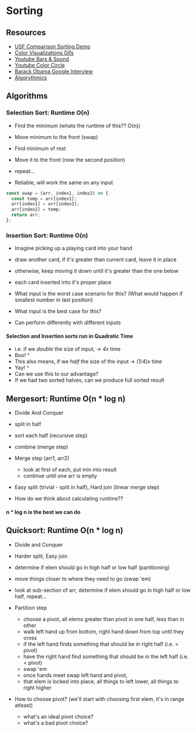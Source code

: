 # Sorting

## Resources
* [USF Comparison Sorting Demo](http://www.cs.usfca.edu/~galles/visualization/ComparisonSort.html)
* [Color Visualizations Gifs](https://imgur.com/gallery/voutF)
* [Youtube Bars & Sound](https://www.youtube.com/watch?v=kPRA0W1kECg)
* [Youtube Color Circle](https://www.youtube.com/watch?v=y9Ecb43qw98)
* [Barack Obama Google Interview](https://www.youtube.com/watch?v=k4RRi_ntQc8)
* [Algorythmics](https://www.youtube.com/watch?v=lyZQPjUT5B4)

## Algorithms

### Selection Sort: Runtime O(n)

- Find the minimum (whats the runtime of this?? O(n))
- Move minimum to the front (swap)
- Find minimum of rest
- Move it to the front (now the second position)
- repeat...

- Reliable, will work the same on any input

```js
const swap = (arr, index1, index2) => {
  const temp = arr[index1];
  arr[index1] = arr[index2];
  arr[index2] = temp;
  return arr;
};
```






















### Insertion Sort: Runtime O(n)

- Imagine picking up a playing card into your hand
- draw another card, if it's greater than current card, leave it in place
- otherwise, keep moving it down until it's greater than the one below
- each card inserted into it's proper place

- What input is the worst case scenario for this?
  (What would happen if smallest number in last position)
- What input is the best case for this?

- Can perform differently with different inputs















#### Selection and Insertion sorts run in Quadratic Time
- i.e. if we _double_ the size of input, -> _4x_ time
- Boo! ^
- This also means, if we _half_ the size of the input -> _(1/4)x_ time
- Yay! ^
- Can we use this to our advantage?
- If we had two sorted halves, can we produce full sorted result



















## Mergesort: Runtime O(n * log n)
- Divide And Conquer
- split in half
- sort each half (recursive step)
- combine (merge step)
- Merge step (arr1, arr2)
  - look at first of each, put min into result
  - continue until one arr is empty

- Easy split (trivial - split in half), Hard join (linear merge step)
- How do we think about calculating runtime??





















#### n * log n is the best we can do






















## Quicksort: Runtime O(n * log n)
- Divide and Conquer
- Harder split, Easy join
- determine if elem should go in high half or low half (partitioning)
- move things closer to where they need to go (swap 'em)
- look at sub-section of arr, determine if elem should go in high half or low half, repeat...

- Partition step
  - choose a pivot, all elems greater than pivot in one half, less than in other
  - walk left hand up from bottom, right hand down from top until they cross
  - if the left hand finds something that should be in right half (i.e. > pivot)
  - have the right hand find something that should be in the left half (i.e. < pivot)
  - swap 'em
  - once hands meet swap left hand and pivot,
  - that elem is locked into place, all things to left lower, all things to right higher

- How to choose pivot? (we'll start with choosing first elem, it's in range atleast)
  - what's an ideal pivot choice?
  - what's a bad pivot choice?
